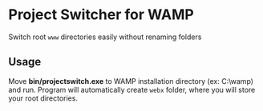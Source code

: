 Project Switcher for WAMP
==================
Switch root `www` directories easily without renaming folders

## Usage

Move **bin/projectswitch.exe** to WAMP installation directory (ex: C:\wamp) and run. Program will automatically create `webx` folder, where you will store your root directories.

